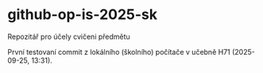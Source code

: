 # github-op-is-2025-sk
Repozitář pro účely cvičeni předmětu 

První testovaní commit z lokálního (školního) počítače v učebně H71 (2025-09-25, 13:31).